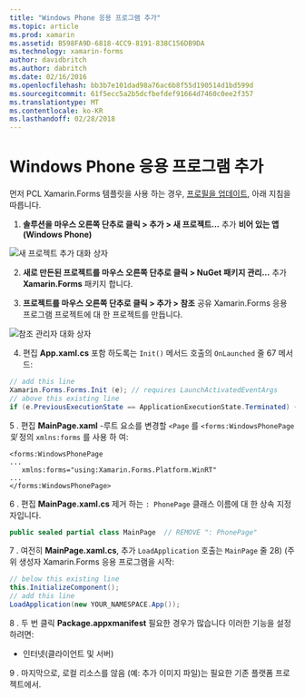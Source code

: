 ```yaml
---
title: "Windows Phone 응용 프로그램 추가"
ms.topic: article
ms.prod: xamarin
ms.assetid: B598FA9D-6818-4CC9-8191-838C156DB9DA
ms.technology: xamarin-forms
author: davidbritch
ms.author: dabritch
ms.date: 02/16/2016
ms.openlocfilehash: bb3b7e101dad98a76ac6b8f55d190514d1bd599d
ms.sourcegitcommit: 61f5ecc5a2b5dcfbefdef91664d7460c0ee2f357
ms.translationtype: MT
ms.contentlocale: ko-KR
ms.lasthandoff: 02/28/2018
---
```

# <a name="adding-a-windows-phone-app"></a>Windows Phone 응용 프로그램 추가


먼저 PCL Xamarin.Forms 템플릿을 사용 하는 경우, [프로필을 업데이트](~/xamarin-forms/platform/windows/installation/index.md), 아래 지침을 따릅니다.

1. **솔루션을 마우스 오른쪽 단추로 클릭 > 추가 > 새 프로젝트...**  추가 **비어 있는 앱 (Windows Phone)**

  ![](phone-images/add-wp81.png "새 프로젝트 추가 대화 상자")

2. **새로 만든된 프로젝트를 마우스 오른쪽 단추로 클릭 > NuGet 패키지 관리...**  추가 **Xamarin.Forms** 패키지 합니다.

3. **프로젝트를 마우스 오른쪽 단추로 클릭 > 추가 > 참조** 공유 Xamarin.Forms 응용 프로그램 프로젝트에 대 한 프로젝트를 만듭니다.

  ![](phone-images/addref.png "참조 관리자 대화 상자")

4. 편집 **App.xaml.cs** 포함 하도록는 `Init()` 메서드 호출의 `OnLaunched` 줄 67 메서드:

```csharp
// add this line
Xamarin.Forms.Forms.Init (e); // requires LaunchActivatedEventArgs
// above this existing line
if (e.PreviousExecutionState == ApplicationExecutionState.Terminated) {}
```

 5 . 편집 **MainPage.xaml** -루트 요소를 변경할 `<Page` 를 `<forms:WindowsPhonePage` *및* 정의 `xmlns:forms` 를 사용 하 여:

```xaml
<forms:WindowsPhonePage
...
   xmlns:forms="using:Xamarin.Forms.Platform.WinRT"
...
</forms:WindowsPhonePage>
```

 6 . 편집 **MainPage.xaml.cs** 제거 하는 `: PhonePage` 클래스 이름에 대 한 상속 지정자입니다.

```csharp
public sealed partial class MainPage  // REMOVE ": PhonePage"
```

 7 . 여전히 **MainPage.xaml.cs**, 추가 `LoadApplication` 호출는 `MainPage` 줄 28) (주위 생성자 Xamarin.Forms 응용 프로그램을 시작:

```csharp
// below this existing line
this.InitializeComponent();
// add this line
LoadApplication(new YOUR_NAMESPACE.App());
```

8 . 두 번 클릭 **Package.appxmanifest** 필요한 경우가 많습니다 이러한 기능을 설정 하려면:

  * 인터넷(클라이언트 및 서버)

9 . 마지막으로, 로컬 리소스를 않음 (예: 추가 이미지 파일)는 필요한 기존 플랫폼 프로젝트에서.

